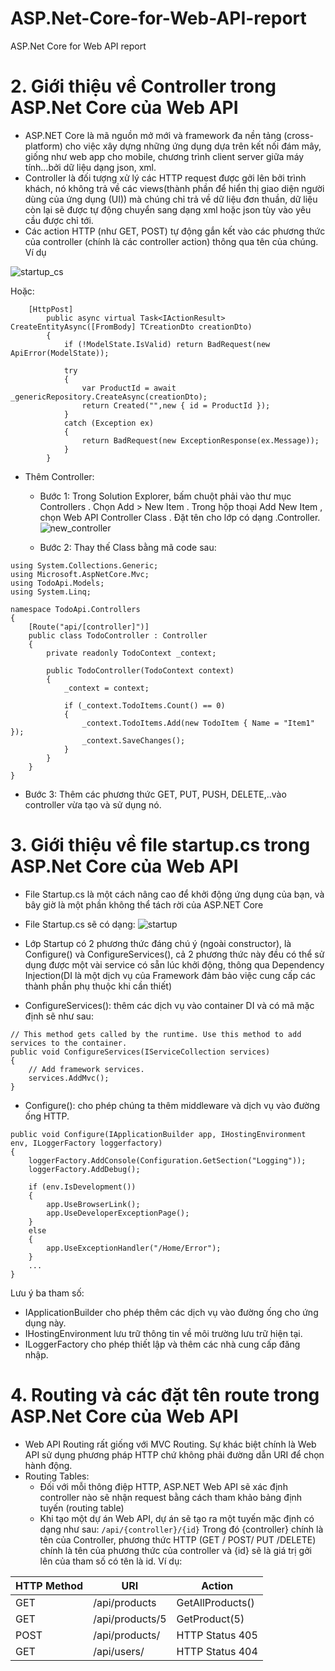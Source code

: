 # ASP.Net-Core-for-Web-API-report
ASP.Net Core for Web API report

# 2. Giới thiệu về Controller trong ASP.Net Core của Web API
- ASP.NET Core là mã nguồn mở mới và framework đa nền tảng (cross-platform) cho việc xây dựng những ứng dụng dựa trên kết nối đám mây, giống như web app cho mobile, chương trình client server giữa máy tính...bởi dữ liệu dạng json, xml.
- Controller là đối tượng xử lý các HTTP request được gởi lên bởi trình khách, nó không trả về các views(thành phần để hiển thị giao diện người dùng của ứng dụng (UI)) mà chúng chỉ trả về dữ liệu đơn thuần, dữ liệu còn lại sẽ được tự động chuyển sang dạng xml hoặc json tùy vào yêu cầu được chỉ tới.
- Các action HTTP (như GET, POST) tự động gắn kết vào các phương thức của controller (chính là các controller action) thông qua tên của chúng. Ví dụ

![startup_cs](https://user-images.githubusercontent.com/35052781/35293151-6ec47892-00a5-11e8-9cdd-957dc6304ac1.png)

Hoặc:
```
	[HttpPost]
        public async virtual Task<IActionResult> CreateEntityAsync([FromBody] TCreationDto creationDto)
        {
            if (!ModelState.IsValid) return BadRequest(new ApiError(ModelState));

            try
            {
                var ProductId = await _genericRepository.CreateAsync(creationDto);
                return Created("",new { id = ProductId });
            }
            catch (Exception ex)
            {
                return BadRequest(new ExceptionResponse(ex.Message));
            }
        }
```
- Thêm Controller:
  + Bước 1: Trong Solution Explorer, bấm chuột phải vào thư mục Controllers . Chọn Add > New Item . Trong hộp thoại Add New Item , chọn Web API Controller Class . Đặt tên cho lớp có dạng .Controller.
![new_controller](https://user-images.githubusercontent.com/35052781/35286103-a2249d52-0091-11e8-9736-ca5d7c6bf247.png)
  
  + Bước 2: Thay thế Class bằng mã code sau:
```
using System.Collections.Generic;
using Microsoft.AspNetCore.Mvc;
using TodoApi.Models;
using System.Linq;

namespace TodoApi.Controllers
{
    [Route("api/[controller]")]
    public class TodoController : Controller
    {
        private readonly TodoContext _context;

        public TodoController(TodoContext context)
        {
            _context = context;

            if (_context.TodoItems.Count() == 0)
            {
                _context.TodoItems.Add(new TodoItem { Name = "Item1" });
                _context.SaveChanges();
            }
        }       
    }
}
```
   + Bước 3: Thêm các phương thức GET, PUT, PUSH, DELETE,..vào controller vừa tạo và sử dụng nó.
   
# 3. Giới thiệu về file startup.cs trong ASP.Net Core của Web API
- File Startup.cs là một cách nâng cao để khởi động ứng dụng của bạn, và bây giờ là một phần không thể tách rời của ASP.NET Core
- File Startup.cs sẽ có dạng:
![startup](https://user-images.githubusercontent.com/35052781/35292232-77ac0bb2-00a2-11e8-80f8-06884fea2812.png)

- Lớp Startup có 2 phương thức đáng chú ý (ngoài constructor), là Configure() và ConfigureServices(), cả 2 phương thức này đều có thể sử dụng được một vài service có sẵn lúc khởi động, thông qua Dependency Injection(DI là một dịch vụ của Framework đảm bảo việc cung cấp các thành phần phụ thuộc khi cần thiết)
+ ConfigureServices(): thêm các dịch vụ vào container DI và có mã mặc định sẽ như sau:
```
// This method gets called by the runtime. Use this method to add services to the container.
public void ConfigureServices(IServiceCollection services)
{
    // Add framework services.
    services.AddMvc();
}
```
+ Configure(): cho phép chúng ta thêm middleware và dịch vụ vào đường ống HTTP.
```
public void Configure(IApplicationBuilder app, IHostingEnvironment env, ILoggerFactory loggerfactory)
{
    loggerFactory.AddConsole(Configuration.GetSection("Logging"));
    loggerFactory.AddDebug();

    if (env.IsDevelopment())
    {
        app.UseBrowserLink();
        app.UseDeveloperExceptionPage();
    }
    else
    {
        app.UseExceptionHandler("/Home/Error");
    }
    ...
}
```
  Lưu ý ba tham số:
  + IApplicationBuilder cho phép thêm các dịch vụ vào đường ống cho ứng dụng này.
  + IHostingEnvironment lưu trữ thông tin về môi trường lưu trữ hiện tại.
  + ILoggerFactory cho phép  thiết lập và thêm các nhà cung cấp đăng nhập.

# 4. Routing và các đặt tên route trong ASP.Net Core của Web API

- Web API Routing rất giống với MVC Routing. Sự khác biệt chính là Web API sử dụng phương pháp HTTP chứ không phải đường dẫn URI để chọn hành động.
- Routing Tables: 
  + Đối với mỗi thông điệp HTTP, ASP.NET Web API sẽ xác định controller nào sẽ nhận request bằng cách tham khảo bảng định tuyến (routing table)
  + Khi tạo một dự án Web API, dự án sẽ tạo ra một tuyến mặc định có dạng như sau:
   ```/api/{controller}/{id}```
  Trong đó {controller} chính là tên của Controller,  phương thức HTTP (GET / POST/ PUT /DELETE) chính là tên của phương thức của controller và {id} sẽ là giá trị gởi lên của tham số có tên là id.
  Ví dụ:
  
| HTTP Method | URI | Action|
|--------------|-------|------|
| GET |/api/products | GetAllProducts() | 2 x 3 |
| GET |	/api/products/5 | GetProduct(5) | 3 x 3 |
| POST |/api/products/ | HTTP Status 405 | 4 x 3 |
| GET |/api/users/ | HTTP Status 404 | 5 x 3 |
